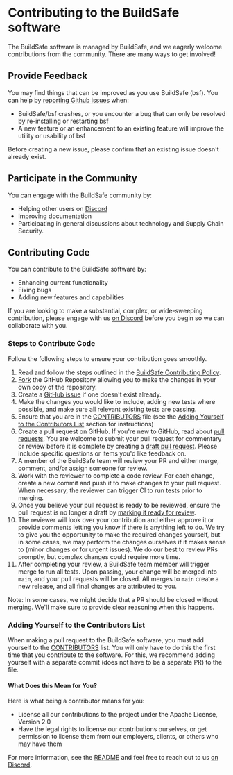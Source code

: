 # Contributing to the BuildSafe software

The BuildSafe software is managed by BuildSafe, and we eagerly welcome contributions from the community.  There are many ways to get involved!

## Provide Feedback

You may find things that can be improved as you use BuildSafe (bsf).
You can help by [reporting Github issues](https://github.com/buildsafedev/bsf/issues) when:

* BuildSafe/bsf crashes, or you encounter a bug that can only be resolved by re-installing or restarting bsf
* A new feature or an enhancement to an existing feature will improve the utility or usability of bsf

Before creating a new issue, please confirm that an existing issue doesn't already exist.  

## Participate in the Community

You can engage with the BuildSafe community by:

* Helping other users on [Discord](https://discord.gg/ka2ZgRaP)
* Improving documentation
* Participating in general discussions about technology and Supply Chain Security.

## Contributing Code

You can contribute to the BuildSafe software by:

* Enhancing current functionality
* Fixing bugs
* Adding new features and capabilities

If you are looking to make a substantial, complex, or wide-sweeping contribution, please engage with us [on Discord](https://discord.gg/ka2ZgRaP) before you begin so we can collaborate with you.

### Steps to Contribute Code

Follow the following steps to ensure your contribution goes smoothly.

1. Read and follow the steps outlined in the [BuildSafe Contributing Policy](README.md#contributing).
2. [Fork](https://help.github.com/articles/working-with-forks/) the GitHub Repository allowing you to make the changes in your own copy of the repository.
3. Create a [GitHub issue](https://github.com/buildsafedev/bsf/issues) if one doesn't exist already.
4. Make the changes you would like to include, adding new tests where possible, and make sure all relevant existing tests are passing.
5. Ensure that you are in the [CONTRIBUTORS](CONTRIBUTORS.md) file (see the [Adding Yourself to the Contributors List](#adding-yourself-to-the-contributors-list) section for instructions)
6. Create a pull request on GitHub. If you're new to GitHub, read about [pull requests](https://help.github.com/articles/about-pull-requests/). You are welcome to submit your pull request for commentary or review before it is complete by creating a [draft pull request](https://help.github.com/en/articles/about-pull-requests#draft-pull-requests). Please include specific questions or items you'd like feedback on.
7. A member of the BuildSafe team will review your PR and either merge, comment, and/or assign someone for review.
8. Work with the reviewer to complete a code review. For each change, create a new commit and push it to make changes to your pull request. When necessary, the reviewer can trigger CI to run tests prior to merging.
9. Once you believe your pull request is ready to be reviewed, ensure the pull request is no longer a draft by [marking it ready for review](https://docs.github.com/en/pull-requests/collaborating-with-pull-requests/proposing-changes-to-your-work-with-pull-requests/changing-the-stage-of-a-pull-request).
10. The reviewer will look over your contribution and either approve it or provide comments letting you know if there is anything left to do. We try to give you the opportunity to make the required changes yourself, but in some cases, we may perform the changes ourselves if it makes sense to (minor changes or for urgent issues). We do our best to review PRs promptly, but complex changes could require more time.
11. After completing your review, a BuildSafe team member will trigger merge to run all tests. Upon passing, your change will be merged into `main`, and your pull requests will be closed. All merges to `main` create a new release, and all final changes are attributed to you.

Note: In some cases, we might decide that a PR should be closed without merging. We'll make sure to provide clear reasoning when this happens.

### Adding Yourself to the Contributors List

When making a pull request to the BuildSafe software, you must add yourself to the [CONTRIBUTORS](CONTRIBUTORS.md) list.
You will only have to do this the first time that you contribute to the software.
For this, we recommend adding yourself with a separate commit (does not have to be a separate PR) to the file.

#### What Does this Mean for You?

Here is what being a contributor means for you:

* License all our contributions to the project under the Apache License, Version 2.0
* Have the legal rights to license our contributions ourselves, or get permission to license them from our employers, clients, or others who may have them

For more information, see the [README](README.md) and feel free to reach out to us [on Discord](https://discord.gg/ka2ZgRaP).